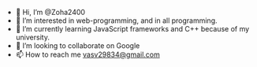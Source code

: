 - 👋 Hi, I’m @Zoha2400
- 👀 I’m interested in web-programming, and in all programming. 
- 🌱 I’m currently learning JavaScript frameworks and C++ because of my university. 
- 💞️ I’m looking to collaborate on Google
- 📫 How to reach me vasv29834@gmail.com

<!---
Zoha2400/Zoha2400 is a ✨ special ✨ repository because its `README.md` (this file) appears on your GitHub profile.
You can click the Preview link to take a look at your changes.
--->


